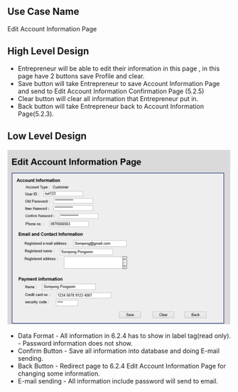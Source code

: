 Use Case Name
-------------
 Edit Account Information Page

High Level Design
-----------------
* Entrepreneur will be able to edit their information in this page , in this page have 2 buttons save Profile and clear.
* Save button will take Entrepreneur to save Account Information Page and send to Edit Account Information Confirmation Page (5.2.5) 
* Clear button  will clear all information that Entrepreneur put in.     
* Back button will take Entrepreneur back to Account Information Page(5.2.3).      

Low Level Design 
----------------

![Screenshot](images/ds107-EditAccountInformationPage.png)

* Data Format
      - All information in 6.2.4 has to show in label tag(read only).       
      - Password information does not show.
* Confirm Button
      - Save all information into database and doing E-mail sending.
* Back Button
      - Redirect page to 6.2.4 Edit Account Information Page for changing some information.
* E-mail sending
      - All information include password will send to email.
 

